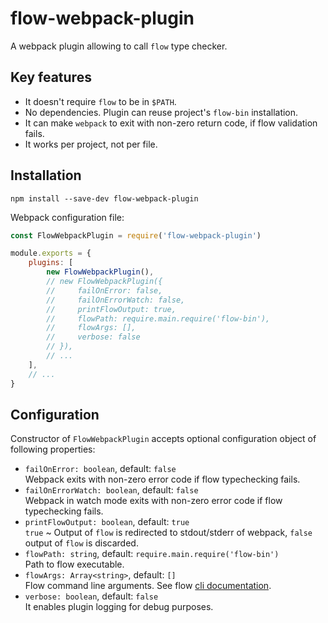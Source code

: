 # flow-webpack-plugin

A webpack plugin allowing to call `flow` type checker.

## Key features

* It doesn't require `flow` to be in `$PATH`.
* No dependencies. Plugin can reuse project's `flow-bin` installation.
* It can make `webpack` to exit with non-zero return code, if flow validation fails.
* It works per project, not per file.

## Installation

```
npm install --save-dev flow-webpack-plugin
```

Webpack configuration file:

```js
const FlowWebpackPlugin = require('flow-webpack-plugin')

module.exports = {
    plugins: [
        new FlowWebpackPlugin(),
        // new FlowWebpackPlugin({
        //     failOnError: false,
        //     failOnErrorWatch: false,
        //     printFlowOutput: true,
        //     flowPath: require.main.require('flow-bin'),
        //     flowArgs: [],
        //     verbose: false
        // }),
        // ...
    ],
    // ...
}
```

## Configuration

Constructor of `FlowWebpackPlugin` accepts optional configuration object of following properties:

* `failOnError: boolean`, default: `false`  
  Webpack exits with non-zero error code if flow typechecking fails.
* `failOnErrorWatch: boolean`, default: `false`  
  Webpack in watch mode exits with non-zero error code if flow typechecking fails.
* `printFlowOutput: boolean`, default: `true`  
  `true` ~ Output of `flow` is redirected to stdout/stderr of webpack, `false` output of `flow` is discarded.
* `flowPath: string`, default: `require.main.require('flow-bin')`  
  Path to flow executable.
* `flowArgs: Array<string>`, default: `[]`  
  Flow command line arguments. See flow [cli documentation][1].
* `verbose: boolean`, default: `false`  
  It enables plugin logging for debug purposes.

[1]: https://flowtype.org/docs/cli.html

